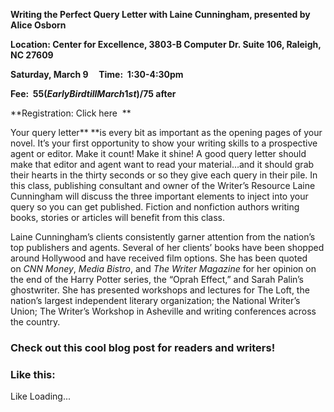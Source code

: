 **Writing the Perfect Query Letter with Laine Cunningham, presented by Alice Osborn**

**Location: Center for Excellence, 3803-B Computer Dr. Suite 106, Raleigh, NC 27609**

**Saturday, March 9     Time:  1:30-4:30pm**

**Fee:  $55 (Early Bird till March 1st)/$75 after**

**Registration: Click here  **

Your query letter** **is every bit as important as the opening pages of your novel.
It’s your first opportunity to show your writing skills to a prospective agent
or editor. Make it count! Make it shine! A good query letter should make that editor
and agent want to read your material…and it should grab their hearts in the thirty
seconds or so they give each query in their pile. In this class, publishing consultant
and owner of the Writer’s Resource Laine Cunningham will discuss the three important
elements to inject into your query so you can get published. Fiction and nonfiction
authors writing books, stories or articles will benefit from this class.

Laine Cunningham’s clients consistently garner attention from the nation’s top
publishers and agents. Several of her clients’ books have been shopped around Hollywood
and have received film options. She has been quoted on *CNN Money*, *Media Bistro*,
and *The Writer Magazine* for her opinion on the end of the Harry Potter series,
the “Oprah Effect,” and Sarah Palin’s ghostwriter. She has presented workshops
and lectures for The Loft, the nation’s largest independent literary organization;
the National Writer’s Union; The Writer’s Workshop in Asheville and writing conferences
across the country.


### Check out this cool blog post for readers and writers!


### Like this:

Like Loading...

